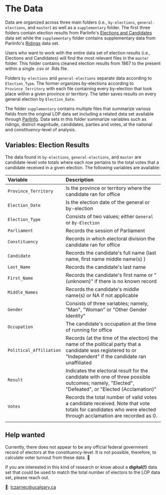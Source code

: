 # The Data 

Data are organized across three main folders (i.e., `by-elections`, `general-elections`, and `master`) as well as a `supplementary` folder. The first three folders contain election results from Parlinfo's [Elections and Candidates](https://lop.parl.ca/sites/ParlInfo/default/en_CA/ElectionsRidings/Elections) data set while the `supplementary` folder contains supplementary data from Parlinfo's [Ridings](https://lop.parl.ca/sites/ParlInfo/default/en_CA/ElectionsRidings/Ridings) data set.

Users who want to work with the entire data set of election results (i.e., Elections and Candidates) will find the most relevant files in the `master` folder. This folder contains cleaned election results from 1867 to the present within a single .csv or .Rds file. 

Folders `by-elections` and `general-elections` separate data according to `Election_Type`. The former organizes by-elections according to `Province_Territory` with each file containing every by-election that took place within a given province or territory. The latter saves results on every general election by `Election_Date`.

The folder `supplementary` contains multiple files that summarize various fields from the original LOP data set including a related data set available through [ParlInfo](https://lop.parl.ca/sites/ParlInfo/default/en_CA/ElectionsRidings/Ridings). Data sets in this folder summarize variables such as ridings, district magnitude, candidates, parties and votes, at the national and constituency-level of analysis.

## Variables: Election Results

The data found in `by-elections`, `general-elections`, and `master` are candidate-level vote totals where each row pertains to the total votes that a candidate received in a given election. The following variables are available:

| Variable      | Description     |
| :---        | :---- |
| `Province_Territory`  |  Is the province or territory where the candidate ran for office |
| `Election_Date`  |  Is the election date of the general or by-election  |
| `Election_Type`  |  Consists of two values; either `General` or `By-Election`  |
| `Parliament`  |  Records the session of Parliament |
| `Constituency`  |  Records in which electoral division the candidate ran for office |
| `Candidate`  |  Records the candidate's full name (last name, first name middle name(s) ) |
| `Last_Name`  |  Records the candidate's last name |
| `First_Name`  |  Records the candidate's first name or "(unknown)" if there is no known record |
| `Middle_Names`  |  Records the candidate's middle name(s) or NA if not applicable |
| `Gender`  |  Consists of three variables; namely, "Man", "Woman" or "Other Gender Identity" |
| `Occupation`  |  The candidate's occupation at the time of running for office |
| `Political_Affiliation`  |  Records (at the time of the election) the name of the political party that a candidate was registered to or "Independent" if the candidate ran unaffiliated |
| `Result`  | Indicates the electoral result for the candidate with one of three possible outcomes; namely, "Elected", "Defeated", or "Elected (Acclamation)" |
| `Votes`  | Records the total number of valid votes a candidate received. Note that vote totals for candidates who were elected through acclamation are recorded as 0. |
| | |

## Help wanted

Currently, there does not appear to be any official federal government record of electors at the constituency-level. It is not possible, therefore, to calculate voter turnout from these data. 🥺

If you are interested in this kind of research or know about a **digital(!)** data set that could be used to match the total number of electors to the LOP data set, please reach out. 

📧: lczarnec@ucalgary.ca

